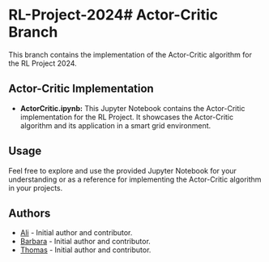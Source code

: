 # RL-Project-2024# Actor-Critic Branch

This branch contains the implementation of the Actor-Critic algorithm for the RL Project 2024.

## Actor-Critic Implementation

- **ActorCritic.ipynb:** This Jupyter Notebook contains the Actor-Critic implementation for the RL Project. It showcases the Actor-Critic algorithm and its application in a smart grid environment.

## Usage

Feel free to explore and use the provided Jupyter Notebook for your understanding or as a reference for implementing the Actor-Critic algorithm in your projects.

## Authors

- [Ali](https://github.com/aeli3) - Initial author and contributor.
- [Barbara](https://github.com/babura47) - Initial author and contributor.
- [Thomas](https://github.com/Jinobey) - Initial author and contributor.
